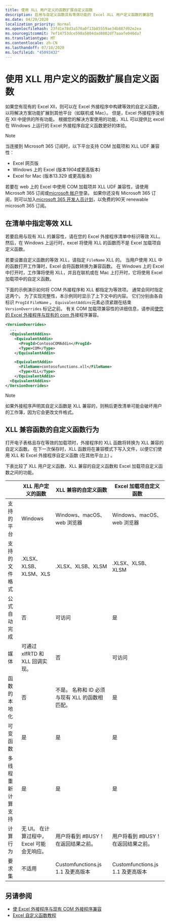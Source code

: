```yaml
---
title: 使用 XLL 用户定义的函数扩展自定义函数
description: 启用与自定义函数具有等效功能的 Excel XLL 用户定义函数的兼容性
ms.date: 04/29/2020
localization_priority: Normal
ms.openlocfilehash: 23fd1e78d3a570a0f13b85559ae34b887d92e2ea
ms.sourcegitcommit: 7ef14753dce598a5804dad8802df7aaafe046da7
ms.translationtype: MT
ms.contentlocale: zh-CN
ms.lasthandoff: 07/10/2020
ms.locfileid: "45093432"
---
```

# <a name="extend-custom-functions-with-xll-user-defined-functions"></a>使用 XLL 用户定义的函数扩展自定义函数

如果您有现有的 Excel Xll，则可以在 Excel 外接程序中构建等效的自定义函数，以将解决方案功能扩展到其他平台（如联机或 Mac）。 但是，Excel 外接程序没有在 Xll 中提供的所有功能。 根据您的解决方案使用的功能，XLL 可以提供比 excel 在 Windows 上运行的 Excel 外接程序自定义函数更好的体验。

> [!NOTE]
> 当连接到 Microsoft 365 订阅时，以下平台支持 COM 加载项和 XLL UDF 兼容性：
> - Excel 网页版
> - Windows 上的 Excel (版本1904或更高版本) 
> - Excel for Mac (版本13.329 或更高版本) 
> 
> 若要在 web 上的 Excel 中使用 COM 加载项并 XLL UDF 兼容性，请使用 Microsoft 365 订阅或[microsoft 帐户](https://account.microsoft.com/account)登录。 如果你还没有 Microsoft 365 订阅，则可以加入[microsoft 365 开发人员计划](https://developer.microsoft.com/office/dev-program)，以免费的90天 renewable microsoft 365 订阅。

## <a name="specify-equivalent-xll-in-the-manifest"></a>在清单中指定等效 XLL

若要启用与现有 XLL 的兼容性，请在您的 Excel 外接程序清单中标识等效 XLL。 然后，在 Windows 上运行时，excel 将使用 XLL 的函数而不是 Excel 加载项自定义函数。

若要设置自定义函数的等效 XLL，请指定 `FileName` XLL 的。 当用户使用 XLL 中的函数打开工作簿时，Excel 会将函数转换为兼容函数。 在 Windows 上的 Excel 中打开时，工作簿将使用 XLL，并且在联机或在 Mac 上打开时，它将使用 Excel 加载项中的自定义函数。

下面的示例演示如何将 COM 外接程序和 XLL 都指定为等效项。 通常会同时指定这两个。 为了实现完整性，本示例同时显示了上下文中的内容。 它们分别由各自标识 `ProgId` `FileName` 。 `EquivalentAddins`元素必须紧跟在结束 `VersionOverrides` 标记之前。 有关 COM 加载项兼容性的详细信息，请参阅[使您的 Excel 外接程序与现有的 com 外](../develop/make-office-add-in-compatible-with-existing-com-add-in.md)接程序兼容。

```xml
<VersionOverrides>
  ...
  <EquivalentAddins>
    <EquivalentAddin>
      <ProgId>ContosoCOMAddin</ProgId>
      <Type>COM</Type>
    </EquivalentAddin>

    <EquivalentAddin>
      <FileName>contosofunctions.xll</FileName>
      <Type>XLL</Type>
    </EquivalentAddin>
  <EquivalentAddins>
</VersionOverrides>
```

> [!NOTE]
> 如果外接程序声明其自定义函数是 XLL 兼容的，则稍后更改清单可能会破坏用户的工作簿，因为它会更改文件格式。

## <a name="custom-function-behavior-for-xll-compatible-functions"></a>XLL 兼容函数的自定义函数行为

打开电子表格且存在等效的加载项时，外接程序的 XLL 函数将转换为 XLL 兼容的自定义函数。 在下一次保存时，XLL 函数将在兼容模式下写入文件，以便它们使用 XLL 和 Excel 外接程序自定义函数 (在其他平台上) 。

下表比较了 XLL 用户定义函数、XLL 兼容的自定义函数和 Excel 加载项自定义函数之间的功能。

|         |XLL 用户定义的函数 |XLL 兼容的自定义函数 |Excel 加载项自定义函数 |
|---------|---------|---------|---------|
| 支持的平台 | Windows | Windows、macOS、web 浏览器 | Windows、macOS、web 浏览器 |
| 支持的文件格式 | .XLSX、XLSB、XLSM、XLS | .XLSX、XLSB、XLSM | .XLSX、XLSB、XLSM |
| 公式自动完成 | 否 | 可访问 | 是 |
| 媒体 | 可通过 xlfRTD 和 XLL 回调实现。 | 否 | 可访问 |
| 函数的本地化 | 否 | 不是。 名称和 ID 必须与现有 XLL 的函数相匹配。 | 是 |
| 可变函数 | 是 | 是 | 是 |
| 多线程重新计算支持 | 是 | 是 | 是 |
| 计算行为 | 无 UI。 在计算过程中，Excel 可能会无响应。 | 用户将看到 #BUSY！ 在返回结果之前。 | 用户将看到 #BUSY！ 在返回结果之前。 |
| 要求集 | 不适用 | Customfunctions.js 1.1 及更高版本 | Customfunctions.js 1.1 及更高版本 |

## <a name="see-also"></a>另请参阅

- [使 Excel 外接程序与现有 COM 外接程序兼容](../develop/make-office-add-in-compatible-with-existing-com-add-in.md)
- [Excel 自定义函数教程](../tutorials/excel-tutorial-create-custom-functions.md)
